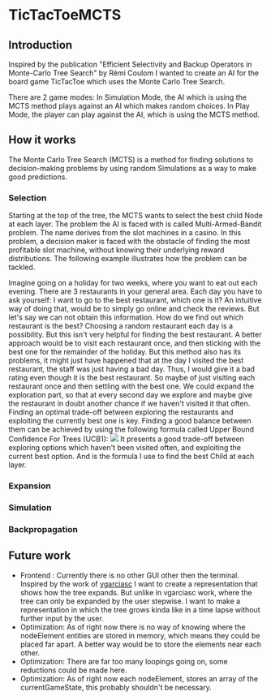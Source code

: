 # TicTacToeMCTS
## Introduction
Inspired by the publication "Efficient Selectivity and Backup Operators in Monte-Carlo Tree Search" by Rémi Coulom I wanted to create an AI for the board game TicTacToe which uses the Monte Carlo Tree Search.

There are 2 game modes: 
In Simulation Mode, the AI which is using the MCTS method plays against an AI which makes random choices. In Play Mode, the player can play against the AI, which is using the MCTS method.

## How it works
The Monte Carlo Tree Search (MCTS) is a method for finding solutions to decision-making problems by using random Simulations as a way to make good predictions.

### Selection
Starting at the top of the tree, the MCTS wants to select the best child Node at each layer. The problem the AI is faced with is called Multi-Armed-Bandit problem. The name derives from the slot machines in a casino. In this problem, a decision maker is faced with the obstacle of finding the most profitable slot machine, without knowing their underlying reward distributions. The following example illustrates how the problem can be tackled.

Imagine going on a holiday for two weeks, where you want to eat out each evening. There are 3 restaurants in your general area. Each day you have to ask yourself: I want to go to the best restaurant, which one is it? An intuitive way of doing that, would be to simply go online and check the reviews. But let's say we can not obtain this information. How do we find out which restaurant is the best? Choosing a random restaurant each day is a possibility. But this isn't very helpful for finding the best restaurant. A better approach would be to visit each restaurant once, and then sticking with the best one for the remainder of the holiday. But this method also has its problems, it might just have happened that at the day I visited the best restaurant, the staff was just having a bad day. Thus, I would give it a bad rating even though it is the best restaurant. So maybe of just visiting each restaurant once and then settling with the best one. We could expand the exploration part, so that at every second day we explore and maybe give the restaurant  in doubt another chance if we haven't visited it that often. Finding an optimal trade-off between exploring the restaurants and exploiting the currently best one is key. Finding a good balance between them can be achieved by using the following formula called Upper Bound Confidence For Trees (UCB1): 
<img src="https://render.githubusercontent.com/render/math?math=UCB1 = x">
It presents a good trade-off between exploring options which haven't been visited often, and exploiting the current best option. And is the formula I use to find the best Child at each layer.

### Expansion

### Simulation

### Backpropagation

## Future work
- Frontend :    Currently there is no other GUI other then the terminal. Inspired by the work of [vgarciasc](https://github.com/vgarciasc/mcts-viz) I want to                   create a representation that shows how the tree expands. But unlike in vgarciasc work, where the tree can only be expanded by the user stepwise.                 I want to make a representation in which the tree grows kinda like in a time lapse without further input by the user. 
- Optimization: As of right now there is no way of knowing where the nodeElement entities are stored in memory, which means they could be placed far apart. A                   better way would be to store the elements near each other.
- Optimization: There are far too many loopings going on, some reductions could be made here. 
- Optimization: As of right now each nodeElement, stores an array of the currentGameState, this probably shouldn't be necessary.
